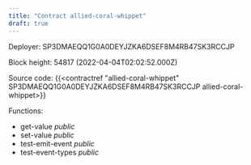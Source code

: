 ```yaml
---
title: "Contract allied-coral-whippet"
draft: true
---
```

Deployer: SP3DMAEQQ1G0A0DEYJZKA6DSEF8M4RB47SK3RCCJP


 



Block height: 54817 (2022-04-04T02:02:52.000Z)

Source code: {{<contractref "allied-coral-whippet" SP3DMAEQQ1G0A0DEYJZKA6DSEF8M4RB47SK3RCCJP allied-coral-whippet>}}

Functions:

* get-value _public_
* set-value _public_
* test-emit-event _public_
* test-event-types _public_

